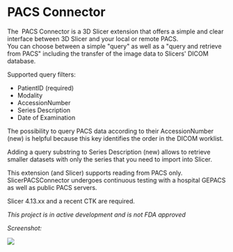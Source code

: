 # PACS Connector

The  PACS Connector is a 3D Slicer extension that offers a simple and clear interface between 3D Slicer and your local or remote PACS.  
You can choose between a simple "query" as well as a "query and retrieve from PACS" including the transfer of the image data to Slicers' DICOM database.

Supported query filters:

*   PatientID (required)
*   Modality
*   AccessionNumber
*   Series Description
*   Date of Examination

The possibility to query PACS data according to their AccessionNumber (new) is helpful because this key identifies the order in the DICOM worklist. 

Adding a query substring to Series Description (new) allows to retrieve smaller datasets with only the series that you need to import into Slicer.   

This extension (and Slicer) supports reading from PACS only. SlicerPACSConnector undergoes continuous testing with a hospital GEPACS as well as public PACS servers.  

Slicer 4.13.xx and a recent CTK are required.

_This project is in active development and is not FDA approved_

_Screenshot:_

![](https://user-images.githubusercontent.com/18140094/127771219-393deea0-c531-4592-bd1f-0a988a55f400.png)
